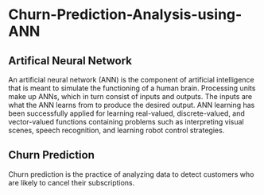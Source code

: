 # Churn-Prediction-Analysis-using-ANN
## Artifical Neural Network
An artificial neural network (ANN) is the component of artificial intelligence that is meant to simulate the functioning of a human brain. Processing units make up ANNs, which in turn consist of inputs and outputs. The inputs are what the ANN learns from to produce the desired output. ANN learning has been successfully applied for learning real-valued, discrete-valued, and vector-valued functions containing problems such as interpreting visual scenes, speech recognition, and learning robot control strategies.

## Churn Prediction
Churn prediction is the practice of analyzing data to detect customers who are likely to cancel their subscriptions.
